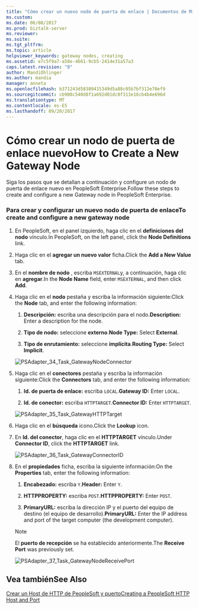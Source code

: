 ```yaml
---
title: "Cómo crear un nuevo nodo de puerta de enlace | Documentos de Microsoft"
ms.custom: 
ms.date: 06/08/2017
ms.prod: biztalk-server
ms.reviewer: 
ms.suite: 
ms.tgt_pltfrm: 
ms.topic: article
helpviewer_keywords: gateway nodes, creating
ms.assetid: e7c5f9a7-a58e-4661-9cb5-2414e31a57a3
caps.latest.revision: "8"
author: MandiOhlinger
ms.author: mandia
manager: anneta
ms.openlocfilehash: b371243d58389415349d5a88c05b7bf312e70ef9
ms.sourcegitcommit: cb908c540d8f1a692d01dc8f313e16cb4b4e696d
ms.translationtype: MT
ms.contentlocale: es-ES
ms.lasthandoff: 09/20/2017
---
```

# <a name="how-to-create-a-new-gateway-node"></a><span data-ttu-id="404a6-102">Cómo crear un nodo de puerta de enlace nuevo</span><span class="sxs-lookup"><span data-stu-id="404a6-102">How to Create a New Gateway Node</span></span>
<span data-ttu-id="404a6-103">Siga los pasos que se detallan a continuación y configure un nodo de puerta de enlace nuevo en PeopleSoft Enterprise.</span><span class="sxs-lookup"><span data-stu-id="404a6-103">Follow these steps to create and configure a new Gateway node in PeopleSoft Enterprise.</span></span>  
  
### <a name="to-create-and-configure-a-new-gateway-node"></a><span data-ttu-id="404a6-104">Para crear y configurar un nuevo nodo de puerta de enlace</span><span class="sxs-lookup"><span data-stu-id="404a6-104">To create and configure a new gateway node</span></span>  
  
1.  <span data-ttu-id="404a6-105">En PeopleSoft, en el panel izquierdo, haga clic en el **definiciones del nodo** vínculo.</span><span class="sxs-lookup"><span data-stu-id="404a6-105">In PeopleSoft, on the left panel, click the **Node Definitions** link.</span></span>  
  
2.  <span data-ttu-id="404a6-106">Haga clic en el **agregar un nuevo valor** ficha.</span><span class="sxs-lookup"><span data-stu-id="404a6-106">Click the **Add a New Value** tab.</span></span>  
  
3.  <span data-ttu-id="404a6-107">En el **nombre de nodo** , escriba `MSEXTERNAL`y, a continuación, haga clic en **agregar**.</span><span class="sxs-lookup"><span data-stu-id="404a6-107">In the **Node Name** field, enter `MSEXTERNAL`, and then click **Add**.</span></span>  
  
4.  <span data-ttu-id="404a6-108">Haga clic en el **nodo** pestaña y escriba la información siguiente:</span><span class="sxs-lookup"><span data-stu-id="404a6-108">Click the **Node** tab, and enter the following information:</span></span>  
  
    1.  <span data-ttu-id="404a6-109">**Descripción:** escriba una descripción para el nodo.</span><span class="sxs-lookup"><span data-stu-id="404a6-109">**Description:** Enter a description for the node.</span></span>  
  
    2.  <span data-ttu-id="404a6-110">**Tipo de nodo:** seleccione **externo**.</span><span class="sxs-lookup"><span data-stu-id="404a6-110">**Node Type:** Select **External**.</span></span>  
  
    3.  <span data-ttu-id="404a6-111">**Tipo de enrutamiento:** seleccione **implícita**.</span><span class="sxs-lookup"><span data-stu-id="404a6-111">**Routing Type:** Select **Implicit**.</span></span>  
  
     ![](../core/media/psadapter-34-task-gatewaynodeconnector.gif "PSAdapter_34_Task_GatewayNodeConnector")  
  
5.  <span data-ttu-id="404a6-112">Haga clic en el **conectores** pestaña y escriba la información siguiente:</span><span class="sxs-lookup"><span data-stu-id="404a6-112">Click the **Connectors** tab, and enter the following information:</span></span>  
  
    1.  <span data-ttu-id="404a6-113">**Id. de puerta de enlace:** escriba `LOCAL`.</span><span class="sxs-lookup"><span data-stu-id="404a6-113">**Gateway ID:** Enter `LOCAL`.</span></span>  
  
    2.  <span data-ttu-id="404a6-114">**Id. de conector:** escriba `HTTPTARGET`.</span><span class="sxs-lookup"><span data-stu-id="404a6-114">**Connector ID:** Enter `HTTPTARGET`.</span></span>  
  
     ![](../core/media/psadapter-35-task-gatewayhttptarget.gif "PSAdapter_35_Task_GatewayHTTPTarget")  
  
6.  <span data-ttu-id="404a6-115">Haga clic en el **búsqueda** icono.</span><span class="sxs-lookup"><span data-stu-id="404a6-115">Click the **Lookup** icon.</span></span>  
  
7.  <span data-ttu-id="404a6-116">En **Id. del conector**, haga clic en el **HTTPTARGET** vínculo.</span><span class="sxs-lookup"><span data-stu-id="404a6-116">Under **Connector ID**, click the **HTTPTARGET** link.</span></span>  
  
     ![](../core/media/psadapter-36-task-gatewayconnectorid.gif "PSAdapter_36_Task_GatewayConnectorID")  
  
8.  <span data-ttu-id="404a6-117">En el **propiedades** ficha, escriba la siguiente información:</span><span class="sxs-lookup"><span data-stu-id="404a6-117">On the **Properties** tab, enter the following information:</span></span>  
  
    1.  <span data-ttu-id="404a6-118">**Encabezado:** escriba `Y`.</span><span class="sxs-lookup"><span data-stu-id="404a6-118">**Header:** Enter `Y`.</span></span>  
  
    2.  <span data-ttu-id="404a6-119">**HTTPPROPERTY:** escriba `POST`.</span><span class="sxs-lookup"><span data-stu-id="404a6-119">**HTTPPROPERTY:** Enter `POST`.</span></span>  
  
    3.  <span data-ttu-id="404a6-120">**PrimaryURL:** escriba la dirección IP y el puerto del equipo de destino (el equipo de desarrollo).</span><span class="sxs-lookup"><span data-stu-id="404a6-120">**PrimaryURL:** Enter the IP address and port of the target computer (the development computer).</span></span>  
  
    > [!NOTE]
    >  <span data-ttu-id="404a6-121">El **puerto de recepción** se ha establecido anteriormente.</span><span class="sxs-lookup"><span data-stu-id="404a6-121">The **Receive Port** was previously set.</span></span>  
  
     ![](../core/media/psadapter-37-task-gatewaynodereceiveport.gif "PSAdapter_37_Task_GatewayNodeReceivePort")  
  
## <a name="see-also"></a><span data-ttu-id="404a6-122">Vea también</span><span class="sxs-lookup"><span data-stu-id="404a6-122">See Also</span></span>  
 [<span data-ttu-id="404a6-123">Crear un Host de HTTP de PeopleSoft y puerto</span><span class="sxs-lookup"><span data-stu-id="404a6-123">Creating a PeopleSoft HTTP Host and Port</span></span>](../core/creating-a-peoplesoft-http-host-and-port.md)